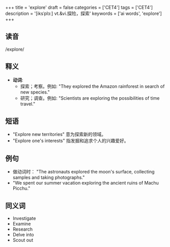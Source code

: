 +++
title = 'explore'
draft = false
categories = ['CET4']
tags = ['CET4']
description = '[iksˈplɔː] vt.&vi.探险，探索'
keywords = ['ai words', 'explore']
+++

## 读音
/explore/

## 释义
- **动词**:
  - 探索；考察。例如: "They explored the Amazon rainforest in search of new species."
  - 研究；调查。例如: "Scientists are exploring the possibilities of time travel."

## 短语
- "Explore new territories" 意为探索新的领域。
- "Explore one's interests" 指发掘和追求个人的兴趣爱好。

## 例句
- 做动词时： "The astronauts explored the moon's surface, collecting samples and taking photographs."
- "We spent our summer vacation exploring the ancient ruins of Machu Picchu."

## 同义词
- Investigate
- Examine
- Research
- Delve into
- Scout out
